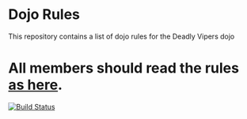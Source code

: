 Dojo Rules
==========

This repository contains a list of dojo rules for the Deadly Vipers dojo
# All members should read the rules [as here](https://github.com/deadlyvipers).
[![Build Status](https://secure.travis-ci.org/rails/arel.svg?branch=master)](http://travis-ci.org/rails/arel)
